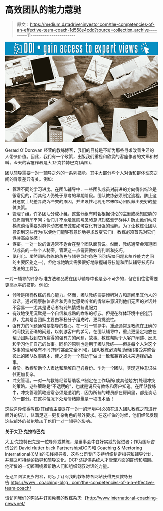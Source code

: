 # 高效团队的能力蔻驰

> 原文：<https://medium.datadriveninvestor.com/the-competencies-of-an-effective-team-coach-1d558e4cdd?source=collection_archive---------11----------------------->

[![](img/504d6d748fcf9512505f4f52168c2d9d.png)](http://www.track.datadriveninvestor.com/1B9E)![](img/946e77fdce80f847b55cc69ed04fa09f.png)

Gerard O'Donovan 经营的教练博客，我们的目标是不断为那些寻求改善生活的人带来价值。因此，我们有一个政策，出版我们重视和欣赏的客座作者的文章和材料。今天的客座作者是大卫·克拉特巴克(英国)。

团队辅导需要一对一辅导之外的一系列技能。其中大部分与个人对话和群体动态之间的背景差异有关。例如:

*   管理不同的学习进度。在团队辅导中，一些团队成员对前进的方向得出结论是很常见的，而其他人仍处于思考的早期阶段。团队教练必须制定流程，防止这种速度上的差异成为冲突的原因，并建设性地利用它来帮助团队做出更好的整体决策。
*   管理子组。许多团队分成小组。这些分组有时会根据讨论的主题或感知威胁的性质而有所不同；他们并不总是显而易见的意识到这些子群体并防止他们劫持教练谈话需要对群体动态和忠诚度如何变化有很强的理解。为了让教练让团队意识到这些行为(以便他们能够有意识地寻求改变它们)，教练必须首先对它们保持高度敏感！
*   保密。一对一说的话通常不适合在整个团队面前说。然而，教练通常会知道团队成员的一些个人秘密。管理这一点需要微妙的判断和技巧。
*   便利化。虽然团队教练的角色与辅导员的角色不同(解决问题和培养能力之间的主要区别之一)，但他或她确实需要很好地掌握辅导技能和团队辅导技巧和方法的工具包。

一对一辅导的许多标准方法和品质在团队辅导中也是必不可少的，但它们往往需要更高水平的技能。例如:

*   倾听是所有教练的核心能力。然而，团队教练需要倾听对方和房间里其他人的谈话。通过观察肢体语言和凭直觉感受听者的情绪来意识到他们无声的对话并不容易——尤其是说话者特别热情或有说服力
*   有效地使用沉默是一个自信和成熟的教练的标志。但是在群体环境中创造沉默，尤其是当团队主要由积极分子组成时，更具挑战性。
*   强有力的问题通常是指导的核心。在一对一辅导中，重点通常是教练在正确的时间找到正确的问题，以刺激客户的学习。在团队辅导中，重点更坚定地放在帮助团队找到它所赢得的强有力的问题，故事。教练帮助个人客户阐述、反思和学习他们自己的故事。同样的原则也适用于团队教练——但是每个人对这个故事的理解略有不同(有时甚至完全不同)。团队教练必须帮助他们接受并整合彼此的团队故事版本，使之成为一个有助于做出一致和兼容的未来选择的故事。
*   身份。教练帮助个人表达和理解自己的身份。作为一个团队，实现这种意识往往更加复杂。
*   冲突管理。一对一的教练经常帮助客户制定在工作场所(或其他地方)处理冲突的策略。这些策略是“不透明的”，也就是说只有教练和客户知道。在团队教练中，冲突管理策略通常必须是透明的，因为所有的球员都在房间里，都是谈话的一部分。在这种情况下处理情绪能量是一项技术活！

这些差异使得教练(其经验主要是在一对一的环境中)必须在进入团队教练之前进行额外的培训，以满足这一更复杂角色的额外要求。在这样做的时候，他们经常发现这些额外的技能增加了他们一对一辅导的影响。

**关于大卫·克拉特巴克**

大卫·克拉特巴克是一位导师或教练，是董事会中良好实践的促进者；作为国际咨询公司 David clutter buck Partnership(DCP)和 Coaching & Mentoring International(CMI)的实践领导者，这些公司专门支持组织制定指导和辅导计划，并建立可持续的指导和辅导文化。DCP 还提供系统人才管理方面的咨询和培训。他所做的一切都围绕着帮助人们和组织驾驭对话的力量。

在这里阅读更多内容，别忘了订阅我的教练博客网站获得免费教练报告:[https://www . coaching-blog . com/the-competencies-of-a-a-effective-team-coach/](https://www.coaching-blog.com/the-competencies-of-an-effective-team-coach/)

请访问我们的网站并订阅免费的教练杂志:【http://www.international-coaching-news.net/ 